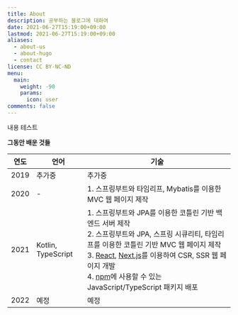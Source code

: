 ```yaml
---
title: About
description: 공부하는 블로그에 대하여
date: 2021-06-27T15:19:00+09:00
lastmod: 2021-06-27T15:19:00+09:00
aliases:
  - about-us
  - about-hugo
  - contact
license: CC BY-NC-ND
menu:
  main:
    weight: -90
    params:
      icon: user
comments: false
---
```


내용 테스트

**그동안 배운 것들**

| 연도 | 언어               | 기술                                                                                                                                                                                                                                                                                                                                                 |
| :--: | ------------------ | ---------------------------------------------------------------------------------------------------------------------------------------------------------------------------------------------------------------------------------------------------------------------------------------------------------------------------------------------------- |
| 2019 | 추가중             | 추가중                                                                                                                                                                                                                                                                                                                                               |
| 2020 | -                  | 1. 스프링부트와 타임리프, Mybatis를 이용한 MVC 웹 페이지 제작                                                                                                                                                                                                                                                                                        |
| 2021 | Kotlin, TypeScript | 1. 스프링부트와 JPA를 이용한 코틀린 기반 백엔드 서버 제작<br>2. 스프링부트와 JPA, 스프링 시큐리티, 타임리프를 이용한 코틀린 기반 MVC 웹 페이지 제작<br>3. [React](https://ko.reactjs.org/), [Next.js](https://nextjs.org/)를 이용하여 CSR, SSR 웹 페이지 개발<br>4. [npm](https://www.npmjs.com/)에 사용할 수 있는 JavaScript/TypeScript 패키지 배포 |
| 2022 | 예정               | 예정                                                                                                                                                                                                                                                                                                                                                 |
